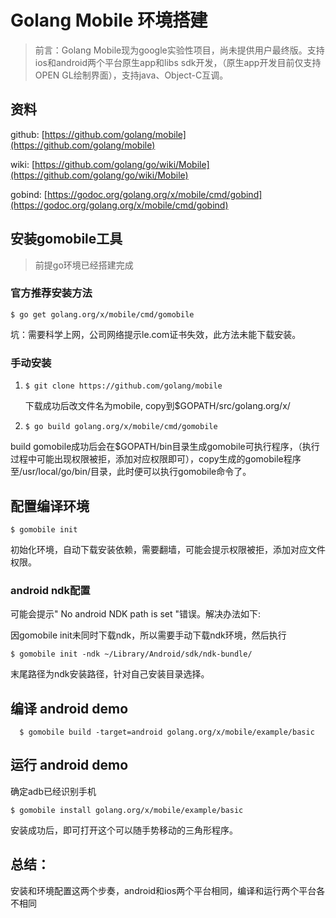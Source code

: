 # Golang Mobile 环境搭建
> 前言：Golang Mobile现为google实验性项目，尚未提供用户最终版。支持ios和android两个平台原生app和libs sdk开发，（原生app开发目前仅支持OPEN GL绘制界面），支持java、Object-C互调。

## 资料
github:  [https://github.com/golang/mobile](https://github.com/golang/mobile)

wiki: [https://github.com/golang/go/wiki/Mobile](https://github.com/golang/go/wiki/Mobile)

gobind: [https://godoc.org/golang.org/x/mobile/cmd/gobind](https://godoc.org/golang.org/x/mobile/cmd/gobind)

## 安装gomobile工具
> 前提go环境已经搭建完成

###  官方推荐安装方法
``` $ go get golang.org/x/mobile/cmd/gomobile ```

坑：需要科学上网，公司网络提示le.com证书失效，此方法未能下载安装。

### 手动安装
1. ```$ git clone https://github.com/golang/mobile ```

   下载成功后改文件名为mobile, copy到$GOPATH/src/golang.org/x/ 
   
2.  ``` $ go build golang.org/x/mobile/cmd/gomobile ```

   build gomobile成功后会在$GOPATH/bin目录生成gomobile可执行程序，（执行过程中可能出现权限被拒，添加对应权限即可），copy生成的gomobile程序至/usr/local/go/bin/目录，此时便可以执行gomobile命令了。
   
## 配置编译环境

``` $ gomobile init ```

  初始化环境，自动下载安装依赖，需要翻墙，可能会提示权限被拒，添加对应文件权限。

  
### android ndk配置
   可能会提示" No android NDK path is set "错误。解决办法如下:

   因gomobile init未同时下载ndk，所以需要手动下载ndk环境，然后执行
   
   ```$ gomobile init -ndk ~/Library/Android/sdk/ndk-bundle/```
   
   末尾路径为ndk安装路径，针对自己安装目录选择。
   
## 编译 android demo
 ```  $ gomobile build -target=android golang.org/x/mobile/example/basic```
 
 
## 运行 android demo
确定adb已经识别手机

```$ gomobile install golang.org/x/mobile/example/basic ``` 

安装成功后，即可打开这个可以随手势移动的三角形程序。


## 总结：
 安装和环境配置这两个步奏，android和ios两个平台相同，编译和运行两个平台各不相同
